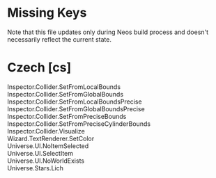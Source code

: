 # Missing Keys
Note that this file updates only during Neos build process and doesn't necessarily reflect the current state.

# Czech [cs]
Inspector.Collider.SetFromLocalBounds  
Inspector.Collider.SetFromGlobalBounds  
Inspector.Collider.SetFromLocalBoundsPrecise  
Inspector.Collider.SetFromGlobalBoundsPrecise  
Inspector.Collider.SetFromPreciseBounds  
Inspector.Collider.SetFromPreciseCylinderBounds  
Inspector.Collider.Visualize  
Wizard.TextRenderer.SetColor  
Universe.UI.NoItemSelected  
Universe.UI.SelectItem  
Universe.UI.NoWorldExists  
Universe.Stars.Lich  

